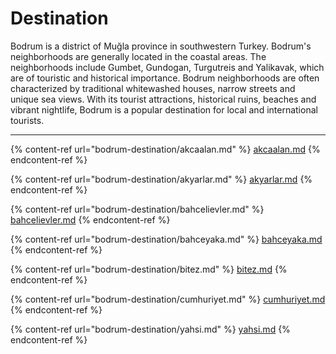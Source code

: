 # Destination

Bodrum is a district of Muğla province in southwestern Turkey. Bodrum's neighborhoods are generally located in the coastal areas. The neighborhoods include Gumbet, Gundogan, Turgutreis and Yalikavak, which are of touristic and historical importance. Bodrum neighborhoods are often characterized by traditional whitewashed houses, narrow streets and unique sea views. With its tourist attractions, historical ruins, beaches and vibrant nightlife, Bodrum is a popular destination for local and international tourists.

***

{% content-ref url="bodrum-destination/akcaalan.md" %}
[akcaalan.md](bodrum-destination/akcaalan.md)
{% endcontent-ref %}

{% content-ref url="bodrum-destination/akyarlar.md" %}
[akyarlar.md](bodrum-destination/akyarlar.md)
{% endcontent-ref %}

{% content-ref url="bodrum-destination/bahcelievler.md" %}
[bahcelievler.md](bodrum-destination/bahcelievler.md)
{% endcontent-ref %}

{% content-ref url="bodrum-destination/bahceyaka.md" %}
[bahceyaka.md](bodrum-destination/bahceyaka.md)
{% endcontent-ref %}

{% content-ref url="bodrum-destination/bitez.md" %}
[bitez.md](bodrum-destination/bitez.md)
{% endcontent-ref %}

{% content-ref url="bodrum-destination/cumhuriyet.md" %}
[cumhuriyet.md](bodrum-destination/cumhuriyet.md)
{% endcontent-ref %}

{% content-ref url="bodrum-destination/yahsi.md" %}
[yahsi.md](bodrum-destination/yahsi.md)
{% endcontent-ref %}

